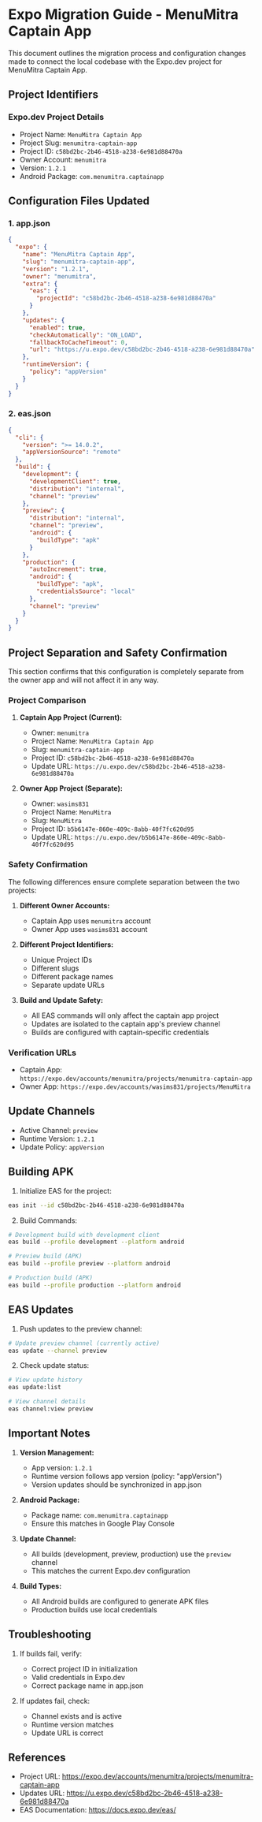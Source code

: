 # Expo Migration Guide - MenuMitra Captain App

This document outlines the migration process and configuration changes made to connect the local codebase with the Expo.dev project for MenuMitra Captain App.

## Project Identifiers

### Expo.dev Project Details
- Project Name: `MenuMitra Captain App`
- Project Slug: `menumitra-captain-app`
- Project ID: `c58bd2bc-2b46-4518-a238-6e981d88470a`
- Owner Account: `menumitra`
- Version: `1.2.1`
- Android Package: `com.menumitra.captainapp`

## Configuration Files Updated

### 1. app.json
```json
{
  "expo": {
    "name": "MenuMitra Captain App",
    "slug": "menumitra-captain-app",
    "version": "1.2.1",
    "owner": "menumitra",
    "extra": {
      "eas": {
        "projectId": "c58bd2bc-2b46-4518-a238-6e981d88470a"
      }
    },
    "updates": {
      "enabled": true,
      "checkAutomatically": "ON_LOAD",
      "fallbackToCacheTimeout": 0,
      "url": "https://u.expo.dev/c58bd2bc-2b46-4518-a238-6e981d88470a"
    },
    "runtimeVersion": {
      "policy": "appVersion"
    }
  }
}
```

### 2. eas.json
```json
{
  "cli": {
    "version": ">= 14.0.2",
    "appVersionSource": "remote"
  },
  "build": {
    "development": {
      "developmentClient": true,
      "distribution": "internal",
      "channel": "preview"
    },
    "preview": {
      "distribution": "internal",
      "channel": "preview",
      "android": {
        "buildType": "apk"
      }
    },
    "production": {
      "autoIncrement": true,
      "android": {
        "buildType": "apk",
        "credentialsSource": "local"
      },
      "channel": "preview"
    }
  }
}
```

## Project Separation and Safety Confirmation

This section confirms that this configuration is completely separate from the owner app and will not affect it in any way.

### Project Comparison

1. **Captain App Project (Current):**
   - Owner: `menumitra`
   - Project Name: `MenuMitra Captain App`
   - Slug: `menumitra-captain-app`
   - Project ID: `c58bd2bc-2b46-4518-a238-6e981d88470a`
   - Update URL: `https://u.expo.dev/c58bd2bc-2b46-4518-a238-6e981d88470a`

2. **Owner App Project (Separate):**
   - Owner: `wasims831`
   - Project Name: `MenuMitra`
   - Slug: `MenuMitra`
   - Project ID: `b5b6147e-860e-409c-8abb-40f7fc620d95`
   - Update URL: `https://u.expo.dev/b5b6147e-860e-409c-8abb-40f7fc620d95`

### Safety Confirmation

The following differences ensure complete separation between the two projects:

1. **Different Owner Accounts:**
   - Captain App uses `menumitra` account
   - Owner App uses `wasims831` account

2. **Different Project Identifiers:**
   - Unique Project IDs
   - Different slugs
   - Different package names
   - Separate update URLs

3. **Build and Update Safety:**
   - All EAS commands will only affect the captain app project
   - Updates are isolated to the captain app's preview channel
   - Builds are configured with captain-specific credentials

### Verification URLs
- Captain App: `https://expo.dev/accounts/menumitra/projects/menumitra-captain-app`
- Owner App: `https://expo.dev/accounts/wasims831/projects/MenuMitra`

## Update Channels
- Active Channel: `preview`
- Runtime Version: `1.2.1`
- Update Policy: `appVersion`

## Building APK

1. Initialize EAS for the project:
```bash
eas init --id c58bd2bc-2b46-4518-a238-6e981d88470a
```

2. Build Commands:
```bash
# Development build with development client
eas build --profile development --platform android

# Preview build (APK)
eas build --profile preview --platform android

# Production build (APK)
eas build --profile production --platform android
```

## EAS Updates

1. Push updates to the preview channel:
```bash
# Update preview channel (currently active)
eas update --channel preview
```

2. Check update status:
```bash
# View update history
eas update:list

# View channel details
eas channel:view preview
```

## Important Notes

1. **Version Management:**
   - App version: `1.2.1`
   - Runtime version follows app version (policy: "appVersion")
   - Version updates should be synchronized in app.json

2. **Android Package:**
   - Package name: `com.menumitra.captainapp`
   - Ensure this matches in Google Play Console

3. **Update Channel:**
   - All builds (development, preview, production) use the `preview` channel
   - This matches the current Expo.dev configuration

4. **Build Types:**
   - All Android builds are configured to generate APK files
   - Production builds use local credentials

## Troubleshooting

1. If builds fail, verify:
   - Correct project ID in initialization
   - Valid credentials in Expo.dev
   - Correct package name in app.json

2. If updates fail, check:
   - Channel exists and is active
   - Runtime version matches
   - Update URL is correct

## References

- Project URL: https://expo.dev/accounts/menumitra/projects/menumitra-captain-app
- Updates URL: https://u.expo.dev/c58bd2bc-2b46-4518-a238-6e981d88470a
- EAS Documentation: https://docs.expo.dev/eas/
